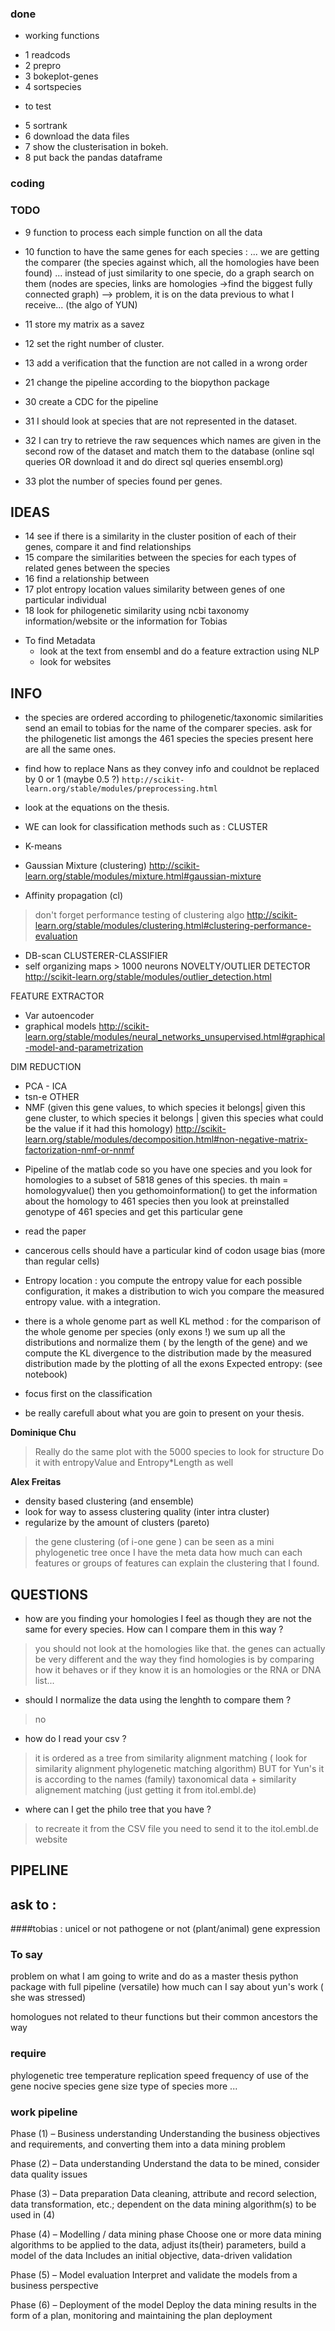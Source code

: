 ### done #####

* working functions 
 - 1 readcods
 - 2 prepro
 - 3 bokeplot-genes
 - 4 sortspecies

* to test
 - 5 sortrank 
 - 6 download the data files
 - 7 show the clusterisation in bokeh. 
 - 8 put back the pandas dataframe

### coding ####



### TODO ######

 
 - 9 function to process each simple function on all the data

 - 10 function to have the same genes for each species : 
 ... we are getting the comparer (the species against which, all the homologies have been  found)
 ... instead of just similarity to one specie, do a graph search on them (nodes are species, links are homologies ->find the biggest fully connected graph) --> problem, it is on the data previous to what I receive... (the algo of YUN)

 - 11 store my matrix as a savez
 - 12 set the right number of cluster. 
 - 13 add a verification that the function are not called in a wrong order
 - 21 change the pipeline according to the biopython package
 - 30 create a CDC for the pipeline

 - 31 I should look at species that are not represented in the dataset.
 - 32 I can try to retrieve the raw sequences which names are given in the second row of the dataset and match them to the database (online sql queries OR download it and do direct sql queries ensembl.org)

 - 33 plot the number of species found per genes. 


## IDEAS #######

- 14 see if there is a similarity in the cluster position of each of their genes, compare it and find relationships
- 15 compare the similarities between the species for each types of related genes between the species
- 16 find a relationship between 
- 17 plot entropy location values similarity between genes of one particular individual
- 18 look for philogenetic similarity using ncbi taxonomy information/website or the information for Tobias

* To find Metadata 
	* look at the text from ensembl and do a feature extraction using NLP
	* look for websites 



## INFO ########

- the species are ordered according to philogenetic/taxonomic similarities
send an email to tobias for the name of the comparer species.
ask for the philogenetic list amongs the 461 species
the species present here are all the same ones. 

- find how to replace Nans as they convey info and couldnot be replaced by 0 or 1 (maybe 0.5 ?)
`http://scikit-learn.org/stable/modules/preprocessing.html`

- look at the equations on the thesis. 

- WE can look for classification methods such as :
CLUSTER
 * K-means 
 * Gaussian Mixture (clustering) http://scikit-learn.org/stable/modules/mixture.html#gaussian-mixture

 * Affinity propagation (cl)
> don't forget performance testing of clustering algo http://scikit-learn.org/stable/modules/clustering.html#clustering-performance-evaluation
 * DB-scan 
CLUSTERER-CLASSIFIER
 * self organizing maps > 1000 neurons
NOVELTY/OUTLIER DETECTOR http://scikit-learn.org/stable/modules/outlier_detection.html

FEATURE EXTRACTOR
 * Var autoencoder
 * graphical models http://scikit-learn.org/stable/modules/neural_networks_unsupervised.html#graphical-model-and-parametrization
 
DIM REDUCTION
 * PCA - ICA
 * tsn-e
OTHER
 * NMF (given this gene values,  to which species it belongs| given this gene cluster, to which species it belongs | given this species what could be the value if it had this homology) http://scikit-learn.org/stable/modules/decomposition.html#non-negative-matrix-factorization-nmf-or-nnmf
 


- Pipeline of the matlab code
so you have one species and you look for homologies to a subset of 5818 genes of this species. 
th
main = homologyvalue()
then you gethomoinformation() to get the information about the homology to 461 species
then you look at preinstalled genotype of 461 species and get this particular gene 


- read the paper
- cancerous cells should have a particular kind of codon usage bias (more than regular cells)

-  Entropy location : you compute the entropy value for each possible configuration, it makes a distribution to wich you compare the measured entropy value. with a integration.

- there is a whole genome part as well 
KL method : for the comparison of the whole genome per species (only exons !) we sum up all the distributions and normalize them ( by the length of the gene) and we compute the KL divergence to the distribution made by the measured distribution made by the plotting of all the exons
Expected entropy: (see notebook)


- focus first on the classification 
- be really carefull about what you are goin to present on your thesis. 



__Dominique Chu__

>Really do the same plot with the 5000 species to look for structure
>Do it with entropyValue and Entropy\*Length as well




__Alex Freitas__

- density based clustering (and ensemble)
- look for way to assess clustering quality (inter intra cluster)
- regularize by the amount of clusters (pareto)

> the gene clustering (of i-one gene ) can be seen as a mini phylogenetic tree
> once I have the meta data how much can each features or groups of features can explain the clustering that I found. 

## QUESTIONS ########

- how are you finding your homologies I feel as though they are not the same for every species. How can I compare them in this way ? 

> you should not look at the homologies like that. the genes can actually be very different and the way they find homologies is by comparing how it behaves or if they know it is an homologies or the RNA or DNA list...

- should I normalize the data using the lenghth to compare them ?

>no

- how do I read your csv ?

> it is ordered as a tree from similarity alignment matching ( look for similarity alignment phylogenetic matching algorithm)
BUT for Yun's it is according to the names (family) taxonomical data + similarity alignement matching (just getting it from itol.embl.de)

- where can I get the philo tree that you have ? 

>to recreate it from the CSV file you need to send it to the itol.embl.de website


## PIPELINE #####



## ask to :

####tobias :
unicel or not
pathogene or not (plant/animal)
gene expression 




### To say ####


problem on what I am going to write and do as a master thesis
	python package with full pipeline (versatile)
	how much can I say about yun's work ( she was stressed)

homologues not related to theur functions but their common ancestors
the way 

### require #########

phylogenetic tree
temperature
replication speed
frequency of use of the gene
nocive species
gene size
type of species
more ...


### work pipeline ######

Phase (1) – Business understanding
Understanding the business objectives and requirements, and converting them into a data mining problem

Phase (2) – Data understanding
Understand the data to be mined, consider data quality issues

Phase (3) – Data preparation 
Data cleaning, attribute and record selection, data transformation, etc.; dependent on the data mining algorithm(s) to be used in (4)

Phase (4) – Modelling / data mining phase
Choose one or more data mining algorithms to be applied to the data, adjust its(their) parameters, build a model of the data
Includes an initial objective, data-driven validation

Phase (5) – Model evaluation
Interpret and validate the models from a business perspective 

Phase (6) – Deployment of the model
Deploy the data mining results in the form of a plan, monitoring and maintaining the plan deployment

